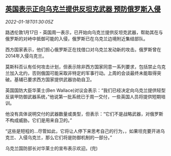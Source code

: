 <!--1642469462000-->
[英国表示正向乌克兰提供反坦克武器 预防俄罗斯入侵](https://cn.reuters.com/article/uk-ukraine-weapon-russia-0118-idCNKBS2JS02W)
------

<div><i>2022-01-18T01:30:05Z</i></div><p>路透伦敦1月17日 - 英国周一表示，已开始向乌克兰提供反坦克武器，帮助其在与俄罗斯的对峙中抵御可能的入侵，俄罗斯已在乌克兰边境附近集结部队。</p><p>西方国家表示，他们担心俄罗斯正在找借口对乌克兰发动新的攻击。俄罗斯曾在2014年入侵乌克兰。</p><p>莫斯科否认有任何攻击计划，但表示除非西方国家同意一系列要求，包括禁止乌克兰加入北约，否则俄国可能采取非特定的军事行动。上周的会谈最终未能取得突破。基辅已要求西方国家提供武器协助自卫。</p><p>英国国防大臣华莱士(Ben Wallace)对议会表示：“我们已经决定向乌克兰提供轻型反装甲防御武器系统，”他说第一批系统已于周一交付，一些英国人员将提供短期培训。</p><p>他没有具体说明交付的武器数量或类型，但表示：“它们不是战略武器，对俄罗斯不构成威胁。它们是用来自卫的。”</p><p>“这些是短程的...尽管如此，它将让人停下来思考自己的行为，，如果坦克要开进乌克兰、入侵乌克兰，那么它们将是防御机制的一部分。”</p><p>乌克兰国防部长对华莱士的宣布表示欢迎。(完)</p>
